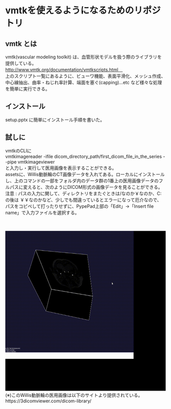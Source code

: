# vmtkを使えるようになるためのリポジトリ

## vmtk とは
vmtk(vascular modeling toolkit) は、血管形状モデルを扱う際のライブラリを提供している。<br>
http://www.vmtk.org/documentation/vmtkscripts.html　<br>
上のスクリプト一覧にあるように、ビューワ機能、表面平滑化、メッシュ作成、中心線抽出、曲率・ねじれ率計算、端面を塞ぐ(capping)...etc など様々な処理を簡単に実行できる。

## インストール
setup.pptx に簡単にインストール手順を書いた。

## 試しに
vmtkのCLIに <br>
vmtkimagereader -ifile dicom_directory_path/first_dicom_file_in_the_series --pipe vmtkimageviewer <br>
と入力し・実行して医用画像を表示することができる。
<br>
assetsに、Willis動脈輪のCT画像データを入れてある。ローカルにインストールし、上のコマンドの一部をフォルダ内のデータ群の1番上の医用画像データのフルパスに変えると、次のようにDICOM形式の画像データを見ることができる。<br>
注意 : パスの入力に関して、ディレクトリをまたぐときは/なのか￥なのか、C:の後は ￥￥なのかなど、少しでも間違っているとエラーになって厄介なので、パスをコピペして打ったりせずに、PypePad上部の「Edit」→「Insert file name」で入力ファイルを選択する。

<br>
<br>

<img src="../assets/Trim.gif" width="535" height="501" />

<br>
(※)このWillis動脈輪の医用画像は以下のサイトより提供されている。 <br>
https://3dicomviewer.com/dicom-library/
